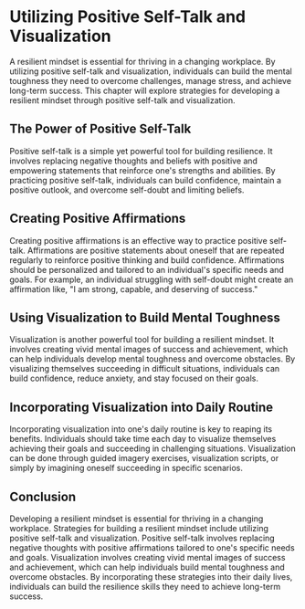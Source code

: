Utilizing Positive Self-Talk and Visualization
=========================================================================================

A resilient mindset is essential for thriving in a changing workplace. By utilizing positive self-talk and visualization, individuals can build the mental toughness they need to overcome challenges, manage stress, and achieve long-term success. This chapter will explore strategies for developing a resilient mindset through positive self-talk and visualization.

The Power of Positive Self-Talk
-------------------------------

Positive self-talk is a simple yet powerful tool for building resilience. It involves replacing negative thoughts and beliefs with positive and empowering statements that reinforce one's strengths and abilities. By practicing positive self-talk, individuals can build confidence, maintain a positive outlook, and overcome self-doubt and limiting beliefs.

Creating Positive Affirmations
------------------------------

Creating positive affirmations is an effective way to practice positive self-talk. Affirmations are positive statements about oneself that are repeated regularly to reinforce positive thinking and build confidence. Affirmations should be personalized and tailored to an individual's specific needs and goals. For example, an individual struggling with self-doubt might create an affirmation like, "I am strong, capable, and deserving of success."

Using Visualization to Build Mental Toughness
---------------------------------------------

Visualization is another powerful tool for building a resilient mindset. It involves creating vivid mental images of success and achievement, which can help individuals develop mental toughness and overcome obstacles. By visualizing themselves succeeding in difficult situations, individuals can build confidence, reduce anxiety, and stay focused on their goals.

Incorporating Visualization into Daily Routine
----------------------------------------------

Incorporating visualization into one's daily routine is key to reaping its benefits. Individuals should take time each day to visualize themselves achieving their goals and succeeding in challenging situations. Visualization can be done through guided imagery exercises, visualization scripts, or simply by imagining oneself succeeding in specific scenarios.

Conclusion
----------

Developing a resilient mindset is essential for thriving in a changing workplace. Strategies for building a resilient mindset include utilizing positive self-talk and visualization. Positive self-talk involves replacing negative thoughts with positive affirmations tailored to one's specific needs and goals. Visualization involves creating vivid mental images of success and achievement, which can help individuals build mental toughness and overcome obstacles. By incorporating these strategies into their daily lives, individuals can build the resilience skills they need to achieve long-term success.
